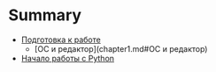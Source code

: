 # Summary

* [Подготовка к работе](chapter1.md)
  * [ОС и редактор](chapter1.md#ОС и редактор)
* [Начало работы с Python](chapter2.md)